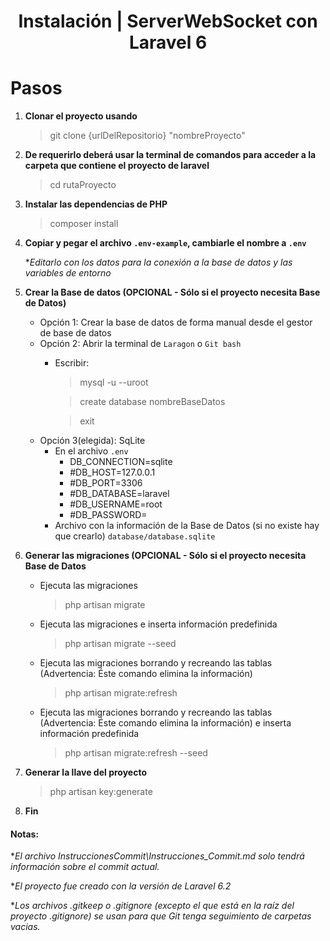 
<h1 align="center">Instalación | ServerWebSocket con Laravel 6</h1>

# Pasos

1. **Clonar el proyecto usando**

      > git clone {urlDelRepositorio} "nombreProyecto"

2. **De requerirlo deberá usar la terminal de comandos para acceder a la carpeta que contiene el proyecto de laravel**

      > cd rutaProyecto

3. **Instalar las dependencias de PHP**

      > composer install

4. **Copiar y pegar el archivo `.env-example`, cambiarle el nombre a `.env`**

      **Editarlo con los datos para la conexión a la base de datos y las variables de entorno*

5. **Crear la Base de datos (OPCIONAL - Sólo si el proyecto necesita Base de Datos)**
    - Opción 1: Crear la base de datos de forma manual desde el gestor de base de datos
    - Opción 2: Abrir la terminal de `Laragon` o `Git bash`
        - Escribir:

            > mysql -u --uroot

            > create database nombreBaseDatos

            > exit
    - Opción 3(elegida): SqLite
        - En el archivo `.env`
          - DB_CONNECTION=sqlite
          - #DB_HOST=127.0.0.1
          - #DB_PORT=3306
          - #DB_DATABASE=laravel
          - #DB_USERNAME=root
          - #DB_PASSWORD=
        - Archivo con la información de la Base de Datos (si no existe hay que crearlo) `database/database.sqlite`

6. **Generar las migraciones (OPCIONAL - Sólo si el proyecto necesita Base de Datos**

      - Ejecuta las migraciones

        > php artisan migrate

      - Ejecuta las migraciones e inserta información predefinida       

        > php artisan migrate --seed  

      - Ejecuta las migraciones borrando y recreando las tablas (Advertencia: Éste comando elimina la información)       

        > php artisan migrate:refresh

      - Ejecuta las migraciones borrando y recreando las tablas (Advertencia: Éste comando elimina la información) e inserta información predefinida       

        > php artisan migrate:refresh --seed 

7. **Generar la llave del proyecto**

      > php artisan key:generate

8. **Fin**

<!-- Notas -->
#### Notas:

**El archivo InstruccionesCommit\Instrucciones_Commit.md solo tendrá información sobre el commit actual.*

**El proyecto fue creado con la versión de Laravel 6.2*

**Los archivos .gitkeep o .gitignore (excepto el que está en la raíz del proyecto .gitignore) se usan para que Git tenga seguimiento de carpetas vacias.*